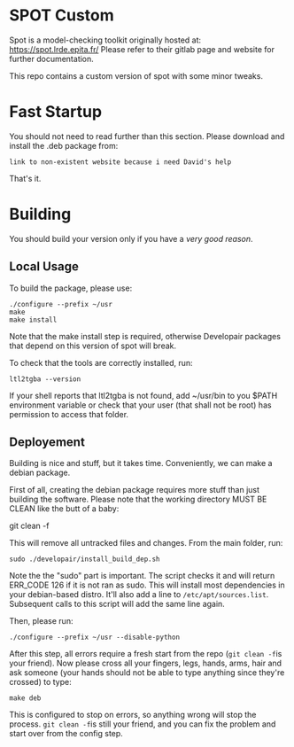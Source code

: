 SPOT Custom
========

Spot is a model-checking toolkit originally hosted at: https://spot.lrde.epita.fr/
Please refer to their gitlab page and website for further documentation. 

This repo contains a custom version of spot with some minor tweaks. 

Fast Startup
============

You should not need to read further than this section. Please download and install the .deb package from:

    link to non-existent website because i need David's help

That's it. 

Building
========

You should build your version only if you have a *very* *good* *reason*. 

Local Usage
-----------

To build the package, please use: 

    ./configure --prefix ~/usr
    make
    make install

Note that the make install step is required, otherwise Developair packages that depend on this version of spot will break.

To check that the tools are correctly installed, run:

    ltl2tgba --version
    
If your shell reports that ltl2tgba is not found, add ~/usr/bin to you $PATH environment variable or check that your user (that shall not be root) has permission to access that folder.

Deployement
-----------

Building is nice and stuff, but it takes time. Conveniently, we can make a debian package.

First of all, creating the debian package requires more stuff than just building the software. Please note that the working directory MUST BE CLEAN like the butt of a baby:

  git clean -f

This will remove all untracked files and changes.
From the main folder, run:

    sudo ./developair/install_build_dep.sh

Note the the "sudo" part is important. The script checks it and will return ERR_CODE 126 if it is not ran as sudo. This will install most dependencies in your debian-based distro. It'll also add a line to `/etc/apt/sources.list`. Subsequent calls to this script will add the same line again. 

Then, please run:

    ./configure --prefix ~/usr --disable-python

After this step, all errors require a fresh start from the repo (`git clean -f`is your friend).
Now please cross all your fingers, legs, hands, arms, hair and ask someone (your hands should not be able to type anything since they're crossed) to type:

    make deb
    
This is configured to stop on errors, so anything wrong will stop the process. `git clean -f`is still your friend, and you can fix the problem and start over from the config step. 
